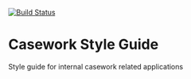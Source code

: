 [![Build Status](https://travis-ci.org/LandRegistry/casework-style-guide.svg?branch=master)](https://travis-ci.org/LandRegistry/casework-style-guide)

# Casework Style Guide
Style guide for internal casework related applications
